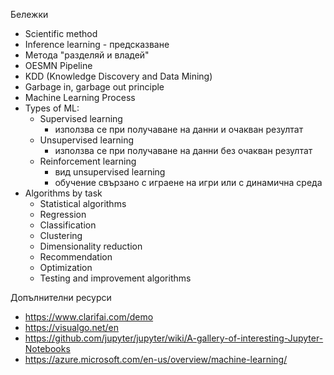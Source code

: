 ﻿Бележки* Scientific method* Inference learning - предсказване* Метода "разделяй и владей"* OESMN Pipeline* KDD (Knowledge Discovery and Data Mining)* Garbage in, garbage out principle* Machine Learning Process* Types of ML:	* Supervised learning		* използва се при получаване на данни и очакван резултат	* Unsupervised learning		* използва се при получаване на данни без очакван резултат	* Reinforcement learning		* вид unsupervised learning		* обучение свързано с играене на игри или с динамична среда* Algorithms by task	* Statistical algorithms	* Regression	* Classification	* Clustering	* Dimensionality reduction	* Recommendation	* Optimization	* Testing and improvement algorithmsДопълнителни ресурси* https://www.clarifai.com/demo* https://visualgo.net/en* https://github.com/jupyter/jupyter/wiki/A-gallery-of-interesting-Jupyter-Notebooks* https://azure.microsoft.com/en-us/overview/machine-learning/
